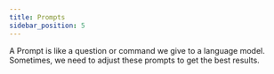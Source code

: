 ```yaml
---
title: Prompts
sidebar_position: 5
---
```


A Prompt is like a question or command we give to a language model. Sometimes, we need to adjust these prompts to get the best results. 